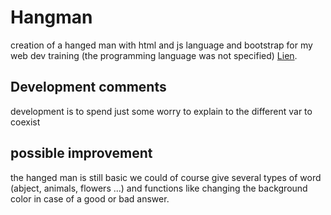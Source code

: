 # Hangman

creation of a hanged man with html and js language and bootstrap
for my web dev training (the programming language was not specified)
[Lien](https://gabrielju.github.io/Hangman/).

## Development comments
development is to spend just some worry to explain to the different var to coexist

## possible improvement

the hanged man is still basic we could of course give several types of word (abject, animals, flowers ...) and functions like changing the background color in case of a good or bad answer.
